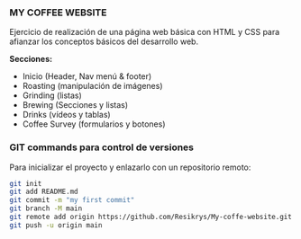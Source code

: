 ### **MY COFFEE WEBSITE**

Ejercicio de realización de una página web básica con HTML y CSS para afianzar los conceptos básicos del desarrollo web.

**Secciones:**

- Inicio (Header, Nav menú & footer)
- Roasting (manipulación de imágenes)
- Grinding (listas)
- Brewing (Secciones y listas)
- Drinks (vídeos y tablas)
- Coffee Survey (formularios y botones)

### **GIT commands para control de versiones**

Para inicializar el proyecto y enlazarlo con un repositorio remoto:

```bash
git init
git add README.md
git commit -m "my first commit"
git branch -M main
git remote add origin https://github.com/Resikrys/My-coffe-website.git
git push -u origin main
```